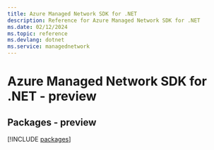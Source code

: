 ```yaml
---
title: Azure Managed Network SDK for .NET
description: Reference for Azure Managed Network SDK for .NET
ms.date: 02/12/2024
ms.topic: reference
ms.devlang: dotnet
ms.service: managednetwork
---
```

# Azure Managed Network SDK for .NET - preview
## Packages - preview
[!INCLUDE [packages](managed-network-index.md)]